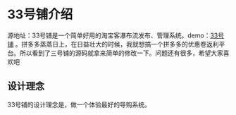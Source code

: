 ﻿# 33号铺介绍 #

源地址：33号铺是一个简单好用的淘宝客瀑布流发布、管理系统。demo：[33号铺](http://33pu.net)
。拼多多蒸蒸日上，在日益壮大的时候，我就想搞一个拼多多的优惠卷返利平台。所以看到了三号铺的源码就拿来简单的修改一下。问题还有很多，希望大家喜欢吧

## 设计理念 ##
33号铺的设计理念是，做一个体验最好的导购系统。

